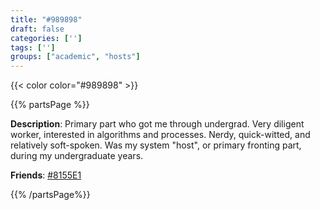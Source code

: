 ```yaml
---
title: "#989898"
draft: false
categories: ['']
tags: ['']
groups: ["academic", "hosts"]
---
```


{{< color color="#989898" >}}

{{% partsPage %}}

**Description**: Primary part who got me through undergrad. Very diligent worker, interested in algorithms and processes. Nerdy, quick-witted, and relatively soft-spoken. Was my system "host", or primary fronting part, during my undergraduate years.

**Friends**: [#8155E1](/systemmap/8155e1/)

{{% /partsPage%}}

